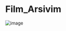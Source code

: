 # Film_Arsivim

![image](https://github.com/fatihcubukcu/Film_Arsivim/assets/53950518/1cebb6f5-b663-4032-b917-9e43a505d80d)
